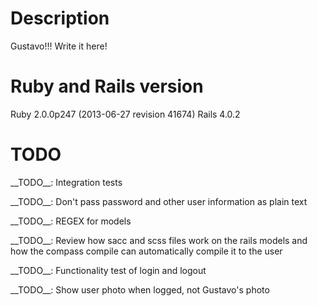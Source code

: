<h1>Description</h1>

Gustavo!!! Write it here!

<h1>Ruby and Rails version</h1>
Ruby 2.0.0p247 (2013-06-27 revision 41674)
Rails 4.0.2


<h1>TODO</h1>

<p>__TODO__: Integration tests</p>
<p>__TODO__: Don't pass password and other user information as plain text</p>
<p>__TODO__: REGEX for models</p>
<p>__TODO__: Review how sacc and scss files work on the rails models and how the compass compile can automatically compile it to the user</p>
<p>__TODO__: Functionality test of login and logout</p>
<p>__TODO__: Show user photo when logged, not Gustavo's photo</p>